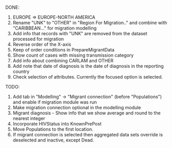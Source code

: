 DONE:
1. EUROPE => EUROPE-NORTH AMERICA
2. Rename "UNK" to "OTHER" in "Region For Migration.." and combine with "CARIBBEAN..." for migration modelling
3. Add info that records with "UNK" are removed from the dataset processed for migration
4. Reverse order of the X-axis
5. Keep of order conditions in PrepareMigrantData
6. Show count of cases with missing transmission category
7. Add info about combining CARLAM and OTHER
8. Add note that date of diagnosis is the date of diagnosis in the reporting country
9. Check selection of attributes. Currently the focused option is selected.

TODO:
1. Add tab in "Modelling" -> "Migrant connection" (before "Populations") and enable if migration module was run
2. Make migration connection optional in the modelling module
1. Migrant diagnosis - Show info that we show average and round to the nearest integer
2. Incorporate HIVStatus into KnownPrePost
3. Move Populations to the first location.
4. If migrant connection is selected then aggregated data sets override is deselected and inactive, except Dead.
